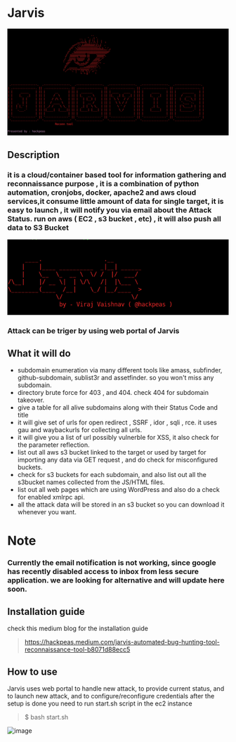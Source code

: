 # Jarvis
![jarvis first look](jarvis.png)
## **Description**
### it is a cloud/container based tool for information gathering and reconnaissance purpose , it is a combination of python automation, cronjobs, docker, apache2 and aws cloud services,it consume little amount of data for single target, it is easy to launch , it will notify you via email about the Attack Status. run on aws ( EC2 , s3 bucket , etc) , it will also push all data to S3 Bucket
![Jarvis image](jarvis2.png)

### Attack can be triger by using web portal of Jarvis

## What it will do 
- subdomain enumeration via many different tools like amass, subfinder, github-subdomain, sublist3r and assetfinder. so you won't miss any subdomain.
- directory brute force for 403 , and 404. check 404 for subdomain takeover.
- give a table for all alive subdomains along with their Status Code and title
- it will give set of urls for open redirect , SSRF , idor , sqli , rce. it uses gau and waybackurls for collecting all urls.
- it will give you a list of url possibly vulnerble for XSS, it also check for the parameter reflection.
- list out all aws s3 bucket linked to the target or used by target for importing any data via GET request , and do check for misconfigured buckets.
- check for s3 buckets for each subdomain, and also list out all the s3bucket names collected from the JS/HTML files.
- list out all web pages which are using WordPress and also do a check for enabled xmlrpc api.
- all the attack data will be stored in an s3 bucket so you can download it whenever you want.

# **Note**
### Currently the email notification is not working, since google has recently disabled access to inbox from less secure application. we are looking for alternative and will update here soon.

## Installation guide 
check this medium blog for the installation guide 
> https://hackpeas.medium.com/jarvis-automated-bug-hunting-tool-reconnaissance-tool-b8071d88ecc5

## How to use
Jarvis uses web portal to handle new attack, to provide current status, and to launch new attack, and to configure/reconfigure credentials
after the setup is done
you need to run start.sh script in the ec2 instance
> $ bash start.sh

![image](https://user-images.githubusercontent.com/60743167/173586053-618bfe6c-6b05-43fe-8713-ee1e50289cbf.png)


